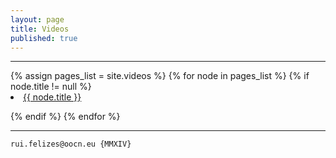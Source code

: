 ```yaml
---
layout: page
title: Videos
published: true
---
```

<hr>
{% assign pages_list = site.videos %}
{% for node in pages_list %}
{% if node.title != null %}

<li class="nav-item">
<a class="nav-link{% if page.url == node.url %} nav-link-active{% endif %}" href="{{ node.url }}">{{ node.title }}</a>
</li>


{% endif %}
{% endfor %}
<hr>




```
rui.felizes@oocn.eu {MMXIV}
```


